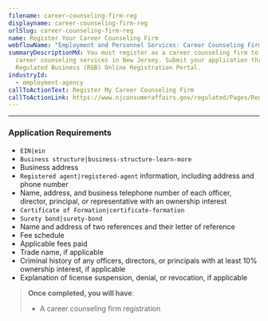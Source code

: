 ```yaml
---
filename: career-counseling-firm-reg
displayname: career-counseling-firm-reg
urlSlug: career-counseling-firm-reg
name: Register Your Career Counseling Firm
webflowName: "Employment and Personnel Services: Career Counseling Firm"
summaryDescriptionMd: You must register as a career counseling firm to provide
  career counseling services in New Jersey. Submit your application through the
  Regulated Business (RGB) Online Registration Portal.
industryId:
  - employment-agency
callToActionText: Register My Career Counseling Firm
callToActionLink: https://www.njconsumeraffairs.gov/regulated/Pages/Regulated-Business-Online-Registration.aspx
---
```

___
### Application Requirements

- `EIN|ein` 
- `Business structure|business-structure-learn-more`
- Business address
- `Registered agent|registered-agent` information, including address and phone number
- Name, address, and business telephone number of each officer, director, principal, or representative with an ownership interest
- `Certificate of Formation|certificate-formation`
- `Surety bond|surety-bond`
- Name and address of two references and their letter of reference
- Fee schedule
- Applicable fees paid
- Trade name, if applicable
- Criminal history of any officers, directors, or principals with at least 10% ownership interest, if applicable
- Explanation of license suspension, denial, or revocation, if applicable


> **Once completed, you will have**:
>
>* A career counseling firm registration
